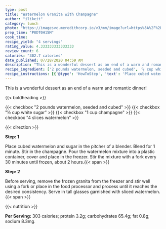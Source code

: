 ```yaml
---
type: post
title: "Watermelon Granita with Champagne"
author: "ilikeit"
category: lunch
photo: "https://imagesvc.meredithcorp.io/v3/mm/image?url=https%3A%2F%2Fimages.media-allrecipes.com%2Fuserphotos%2F700715.jpg"
prep_time: "P0DT0H15M"
cook_time: 
recipe_yield: "4 servings"
rating_value: 4.333333333333333
review_count: 6
calories: "302.7 calories"
date_published: 07/28/2020 04:59 AM
description: "This is a wonderful dessert as an end of a warm and romantic dinner!"
recipe_ingredient: ['2 pounds watermelon, seeded and cubed', '½ cup white sugar', '1 cup champagne', '4 slices watermelon']
recipe_instructions: [{'@type': 'HowToStep', 'text': 'Place cubed watermelon and sugar in the pitcher of a blender. Blend for 1 minute. Stir in the champagne. Pour the watermelon mixture into a plastic container, cover and place in the freezer. Stir the mixture with a fork every 30 minutes until frozen, about 2 hours.\n'}, {'@type': 'HowToStep', 'text': 'Before serving, remove the frozen granita from the freezer and stir well using a fork or place in the food processor and process until it reaches the desired consistency. Serve in tall glasses garnished with sliced watermelon.\n'}]
---
```


This is a wonderful dessert as an end of a warm and romantic dinner! 

{{< boldheading >}}

{{< checkbox "2 pounds watermelon, seeded and cubed" >}}
{{< checkbox "½ cup white sugar" >}}
{{< checkbox "1 cup champagne" >}}
{{< checkbox "4 slices watermelon" >}}


{{< direction >}}

**Step: 1**

Place cubed watermelon and sugar in the pitcher of a blender. Blend for 1 minute. Stir in the champagne. Pour the watermelon mixture into a plastic container, cover and place in the freezer. Stir the mixture with a fork every 30 minutes until frozen, about 2 hours.{{< span >}}

**Step: 2**

Before serving, remove the frozen granita from the freezer and stir well using a fork or place in the food processor and process until it reaches the desired consistency. Serve in tall glasses garnished with sliced watermelon.{{< span >}}

{{< nutrition >}}

**Per Serving:** 303 calories; protein 3.2g; carbohydrates 65.4g; fat 0.8g; sodium 8.3mg.